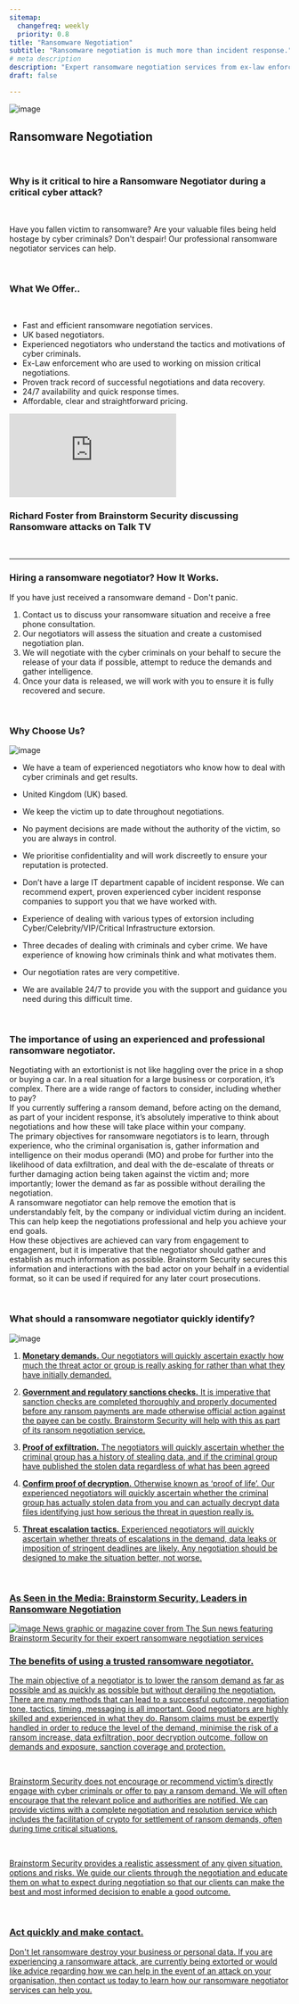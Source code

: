 ```yaml
---
sitemap:
  changefreq: weekly
  priority: 0.8
title: "Ransomware Negotiation"
subtitle: "Ransomware negotiation is much more than incident response."
# meta description
description: "Expert ransomware negotiation services from ex-law enforcement professionals, based in the UK and serving clients worldwide. Safeguard your business with experienced negotiators who can minimise damage and secure your data"
draft: false

---
```


![image](../../images/negotiate.jpg)



## Ransomware Negotiation

<br>

### Why is it critical to hire a Ransomware Negotiator during a critical cyber attack?

<br>

Have you fallen victim to ransomware? Are your valuable files being held hostage by cyber criminals? Don't despair! Our professional ransomware negotiator services can help. 

<br>

### What We Offer..

<br>

* Fast and efficient ransomware negotiation services.
*	UK based negotiators.
* Experienced negotiators who understand the tactics and motivations of cyber criminals.
* Ex-Law enforcement who are used to working on mission critical negotiations.
*	Proven track record of successful negotiations and data recovery.
*	24/7 availability and quick response times.
*	Affordable, clear and straightforward pricing.

<iframe class="youtube-video" src="https://www.youtube.com/embed/wvTWYLbe01M?si=4AyyxenMzSulX6nZ&amp;start=9383" title="YouTube video player" frameborder="0" allow="accelerometer; autoplay; clipboard-write; encrypted-media; gyroscope; picture-in-picture" allowfullscreen=""></iframe>
<br> 

### Richard Foster from Brainstorm Security discussing Ransomware attacks on Talk TV 
<br>
<hr>

### Hiring a ransomware negotiator? How It Works.

If you have just received a ransomware demand - Don't panic. 

1.	Contact us to discuss your ransomware situation and receive a free phone consultation.
2.	Our negotiators will assess the situation and create a customised negotiation plan.
3.	We will negotiate with the cyber criminals on your behalf to secure the release of your data if possible, attempt to reduce the demands and gather intelligence.
4.	Once your data is released, we will work with you to ensure it is fully recovered and secure.


<br>

### Why Choose Us?

![image](../../images/text.jpg)

* We have a team of experienced negotiators who know how to deal with cyber criminals and get results.

* United Kingdom (UK) based.

* We keep the victim up to date throughout negotiations.

* No payment decisions are made without the authority of the victim, so you are always in control. 

* We prioritise confidentiality and will work discreetly to ensure your reputation is protected.

* Don’t have a large IT department capable of incident response. We can recommend expert, proven experienced cyber incident response companies to support you that we have worked with.

*	Experience of dealing with various types of extorsion including Cyber/Celebrity/VIP/Critical Infrastructure extorsion.

* Three decades of dealing with criminals and cyber crime. We have experience of knowing how criminals think and what motivates them.

* Our negotiation rates are very competitive.

* We are available 24/7 to provide you with the support and guidance you need during this difficult time.

<br>

### The importance of using an experienced and professional ransomware negotiator.

Negotiating with an extortionist is not like haggling over the price in a shop or buying a car. In a real situation for a large business or corporation, it’s complex. There are a wide range of factors to consider, including whether to pay?
<br>
If you currently suffering a ransom demand, before acting on the demand, as part of your incident response, it’s absolutely imperative to think about negotiations and how these will take place within your company.
<br>
The primary objectives for ransomware negotiators is to learn, through experience, who the criminal organisation is, gather information and intelligence on their modus operandi (MO) and probe for further into the likelihood of data exfiltration, and deal with the de-escalate of threats or further damaging action being taken against the victim and; more importantly; lower the demand as far as possible without derailing the negotiation. 
<br>
A ransomware negotiator can help remove the emotion that is understandably felt, by the company or individual victim during an incident. This can help keep the negotiations professional and help you achieve your end goals.
<br>
How these objectives are achieved can vary from engagement to engagement, but it is imperative that the negotiator should gather and establish as much information as possible. Brainstorm Security secures this information and interactions with the bad actor on your behalf in a evidential format, so it can be used if required for any later court prosecutions.

<br>

### What should a ransomware negotiator quickly identify?

![image](../../images/hacker_ransomware.jpg)<a href="https://www.thesun.co.uk/news/36871107/cyber-criminal-hacker-ransom-attack/">
<br>

1. **Monetary demands.** Our negotiators will quickly ascertain exactly how much the threat actor or group is really asking for rather than what they have initially demanded.

2.	**Government and regulatory sanctions checks.** It is imperative that sanction checks are completed thoroughly and properly documented before any ransom payments are made otherwise official action against the payee can be costly.  Brainstorm Security will help with this as part of its ransom negotiation service.

3. **Proof of exfiltration.** The negotiators will quickly ascertain whether the criminal group has a history of stealing data, and if the criminal group have published the stolen data regardless of what has been agreed

4.	**Confirm proof of decryption.** Otherwise known as ‘proof of life’. Our experienced negotiators will quickly ascertain whether the criminal group has actually stolen data from you and can actually decrypt data files identifying just how serious the threat in question really is.

5. **Threat escalation tactics.** Experienced negotiators will quickly ascertain whether threats of escalations in the demand, data leaks or imposition of stringent deadlines are likely. Any negotiation should be designed to make the situation better, not worse. 

<br>

### As Seen in the Media: Brainstorm Security, Leaders in Ransomware Negotiation

![image News graphic or magazine cover from The Sun news featuring Brainstorm Security for their expert ransomware negotiation services](../../images/The_Sun_Exclusive_report_on_Hacking_ransomware_negotiation_brainstorm_security.png) 

### The benefits of using a trusted ransomware negotiator. 

The main objective of a negotiator is to lower the ransom demand as far as possible and as quickly as possible but without derailing the negotiation. There are many methods that can lead to a successful outcome, negotiation tone, tactics, timing, messaging is all important. Good negotiators are highly skilled and experienced in what they do. Ransom claims must be expertly handled in order to reduce the level of the demand, minimise the risk of a ransom increase, data exfiltration, poor decryption outcome, follow on demands and exposure, sanction coverage and protection. 

<br>

Brainstorm Security does not encourage or recommend victim’s directly engage with cyber criminals or offer to pay a ransom demand. We will often encourage that the relevant police and authorities are notified. We can provide victims with a complete negotiation and resolution service which includes the facilitation of crypto for settlement of ransom demands, often during time critical situations.

<br>

Brainstorm Security provides a realistic assessment of any given situation, options and risks. We guide our clients through the negotiation and educate them on what to expect during negotiation so that our clients can make the best and most informed decision to enable a good outcome.

<br>

### Act quickly and make contact.

Don't let ransomware destroy your business or personal data. If you are experiencing a ransomware attack, are currently being extorted or would like advice regarding how we can help in the event of an attack on your organisation, then contact us today to learn how our ransomware negotiator services can help you.

